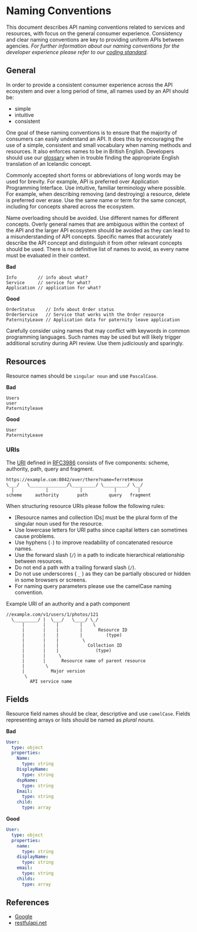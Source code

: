 # Naming Conventions

This document describes API naming conventions related to services and resources,
with focus on the general consumer experience. Consistency and clear naming
conventions are key to providing uniform APIs between agencies. _For further
information about our naming conventions for the developer experience please
refer to our [coding standard]._

## General

In order to provide a consistent consumer experience across the API ecosystem
and over a long period of time, all names used by an API should be:

- simple
- intuitive
- consistent

One goal of these naming conventions is to ensure that the majority of consumers
can easily understand an API. It does this by encouraging the use of a simple,
consistent and small vocabulary when naming methods and resources. It also
enforces names to be in British English. Developers should use our [glossary]
when in trouble finding the appropriate English translation of an Icelandic concept.

Commonly accepted short forms or abbreviations of long words may be used for
brevity. For example, API is preferred over Application Programming Interface.
Use intuitive, familiar terminology where possible. For example, when describing
removing (and destroying) a resource, delete is preferred over erase.
Use the same name or term for the same concept, including for concepts
shared across the ecosystem.

Name overloading should be avoided. Use different names for different concepts.
Overly general names that are ambiguous within the context of the API and the
larger API ecosystem should be avoided as they can lead to a misunderstanding
of API concepts. Specific names that accurately describe the API concept and
distinguish it from other relevant concepts should be used. There is no definitive
list of names to avoid, as every name must be evaluated in their context.

**Bad**

```
Info        // info about what?
Service     // service for what?
Application // application for what?
```

**Good**

```
OrderStatus    // Info about Order status
OrderService   // Service that works with the Order resource
PaternityLeave // Application data for paternity leave application
```

Carefully consider using names that may conflict with keywords in common
programming languages. Such names may be used but will likely trigger
additional scrutiny during API review. Use them judiciously and sparingly.

## Resources

Resource names should be `singular noun` and use `PascalCase`.

**Bad**

```
Users
user
Paternityleave
```

**Good**

```
User
PaternityLeave
```

### URIs

The [URI] defined in [RFC3986] consists of five components:
scheme, authority, path, query and fragment.

```
https://example.com:8042/over/there?name=ferret#nose
\___/   \______________/\_________/ \_________/ \__/
  |            |            |            |        |
scheme     authority       path        query   fragment
```

When structuring resource URIs please follow the following rules:

- [Resource names and collection IDs] must be the plural form of
  the singular noun used for the resource.
- Use lowercase letters for URI paths since capital
  letters can sometimes cause problems.
- Use hyphens (`-`) to improve readability of concatenated resource names.
- Use the forward slash (`/`) in a path to indicate hierarchical relationship
  between resources.
- Do not end a path with a trailing forward slash (`/`).
- Do not use underscores ( `_` ) as they can be partially obscured or hidden
  in some browsers or screens.
- For naming query parameters please use the camelCase naming convention.

Example URI of an authority and a path component

```
//example.com/v1/users/1/photos/121
  \_________/ |  \___/   \____/ \_/
      |       |    |        |    \
      |       |    |        |      Resource ID
      |       |    |        |         (type)
      |       |    |         \
      |       |    |           Collection ID
      |       |    |              (type)
      |       |     \
      |       |      Resource name of parent resource
      |        \
      |          Major version
       \
         API service name
```

## Fields

Resource field names should be clear, descriptive and use `camelCase`.
Fields representing arrays or lists should be named as _plural nouns_.

**Bad**

```yaml
User:
  type: object
  properties:
    Name:
      type: string
    DisplayName:
      type: string
    dspName:
      type: string
    Email:
      type: string
    child:
      type: array
```

**Good**

```yaml
User:
  type: object
  properties:
    name:
      type: string
    displayName:
      type: string
    email:
      type: string
    childs:
      type: array
```

## References

- [Google]
- [restfulapi.net]

<!-- URLs -->

[coding standard]: https://github.com/island-is/handbook/blob/master/code-standards.md
[google]: https://cloud.google.com/apis/design/naming_convention
[restfulapi.net]: https://restfulapi.net/resource-naming/
[glossary]: https://github.com/island-is/handbook/blob/master/glossary.md
[viskuausan]: https://viskuausan.island.is/
[uri]: https://en.wikipedia.org/wiki/Uniform_Resource_Identifier
[rfc3986]: https://tools.ietf.org/html/rfc3986
[resource names and collection id's]: ./resource-oriented-design.md#user-content-resources
